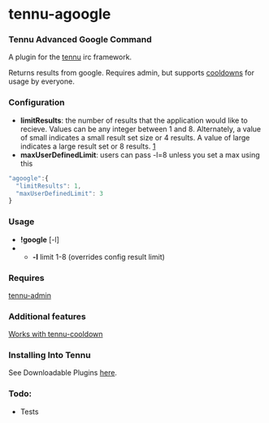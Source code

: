 # tennu-agoogle
### Tennu Advanced Google Command

A plugin for the [tennu](https://github.com/Tennu/tennu) irc framework.

Returns results from google. Requires admin, but supports [cooldowns](https://github.com/LordWingZero/tennu-admin-cooldown) for usage by everyone.

### Configuration

- **limitResults**: the number of results that the application would like to recieve. Values can be any integer between 1 and 8. Alternately, a value of small indicates a small result set size or 4 results. A value of large indicates a large result set or 8 results. [1](https://developers.google.com/web-search/docs/reference?hl=en)
- **maxUserDefinedLimit**: users can pass -l=8 unless you set a max using this

```Javascript
"agoogle":{
  "limitResults": 1,
  "maxUserDefinedLimit": 3
}
```

### Usage

- **!google** [-l] <query>
- - **-l** limit 1-8 (overrides config result limit) 

### Requires

[tennu-admin](https://github.com/Tennu/tennu-admin)

### Additional features

[Works with tennu-cooldown](https://github.com/LordWingZero/tennu-cooldown)

### Installing Into Tennu

See Downloadable Plugins [here](https://tennu.github.io/plugins/).

### Todo:

- Tests

